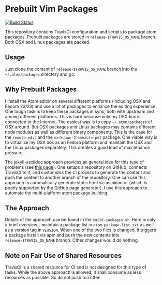 # Prebuilt Vim Packages

[![Build Status](https://travis-ci.org/ProgramFan/vim-config.svg?branch=master)](https://travis-ci.org/ProgramFan/vim-config)

This repository contains TravisCI configuration and scripts to package atom
packages. Prebuilt packages are stored in `release-$TRAVIS_OS_NAME` branch.
Both OSX and Linux packages are packed.

## Usage

Just clone the content of `release-$TRAVIS_OS_NAME` branch into the
`~/.atom/packages` directory and go.

## Why Prebuilt Packages

I install the Atom editor on several different platforms (including OSX and
Fedora 22/23) and use a lot of packages to enhance the editing experience. One
tough task is to keep these packages in sync, both with upstream and among
different platforms. This is hard because only my OSX box is connected to the
Internet. The easiest way is to copy `~/.atom/packages` of OSX around. But OSX
packages and Linux packages may contains different node modules as well as
different binary components. This is the case for the `remote-edit` and the
`markdown-themeable-pdf` package. One viable way is to virtualise my OSX box
as an Fedora platform and maintain the OSX and the Linux packages separately.
This creates a good load of maintenance pressure.

The jekyll-asciidoc approach provides an general idea for this type of
problems (see [this
page](http://eshepelyuk.github.io/2014/10/28/automate-github-pages-travisci.html)).
One setups a repository on GitHub, connects TravisCI to it, and customizes the
CI process to generate the content and push the content to another branch of
the repository. One can use this approach to automatically generate static
html via asciidoctor (which is poorly supported by the GitHub page generator).
I use this approach to automate the multi-platform atom package building.

## The Approach

Details of the approach can be found in the `build-packages.sh`. Here is only
a brief overview. I maintain a package list in `atom-package-list.txt` as well
as a version tag in `VERSION`. When one of the two files is changed, it
triggers a package install via apm and push the new contents into
`release-$TRAVIS_OS_NAME` branch. Other changes would do nothing.

## Note on Fair Use of Shared Resources

TravisCI is a shared resource for CI and is not designed for this type of
tasks. While the above approach is allowed, it shall consume as less resources
as possible. So do not push too often.


